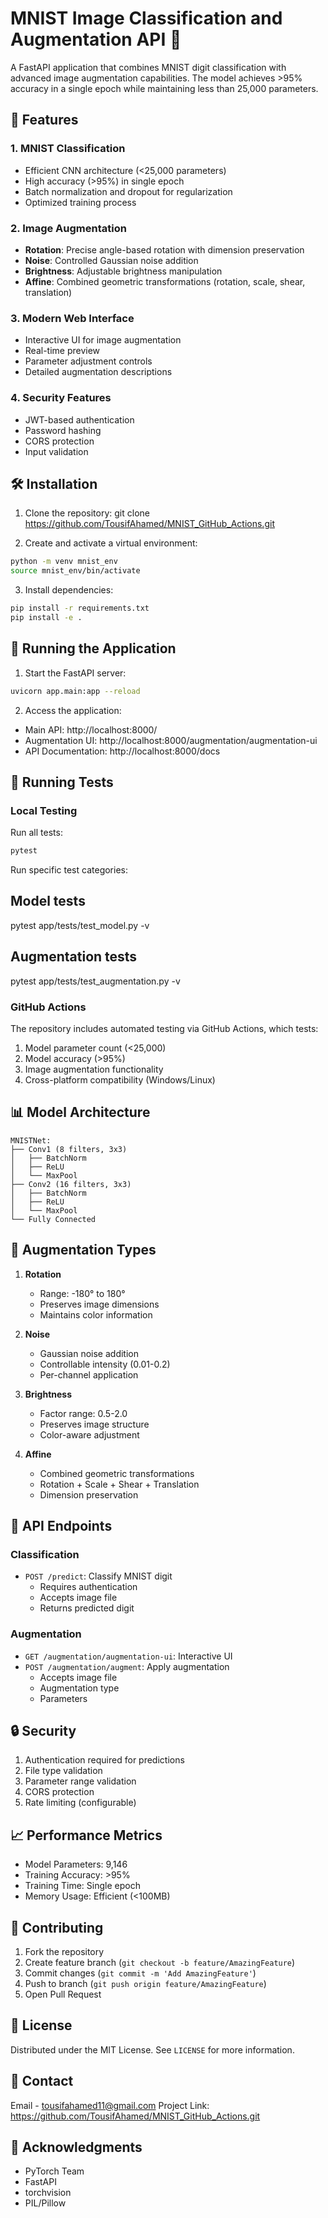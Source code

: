 # MNIST Image Classification and Augmentation API 🚀

A FastAPI application that combines MNIST digit classification with advanced image augmentation capabilities. The model achieves >95% accuracy in a single epoch while maintaining less than 25,000 parameters.

## 🌟 Features

### 1. MNIST Classification
- Efficient CNN architecture (<25,000 parameters)
- High accuracy (>95%) in single epoch
- Batch normalization and dropout for regularization
- Optimized training process

### 2. Image Augmentation
- **Rotation**: Precise angle-based rotation with dimension preservation
- **Noise**: Controlled Gaussian noise addition
- **Brightness**: Adjustable brightness manipulation
- **Affine**: Combined geometric transformations (rotation, scale, shear, translation)

### 3. Modern Web Interface
- Interactive UI for image augmentation
- Real-time preview
- Parameter adjustment controls
- Detailed augmentation descriptions

### 4. Security Features
- JWT-based authentication
- Password hashing
- CORS protection
- Input validation

## 🛠️ Installation

1. Clone the repository: 
git clone https://github.com/TousifAhamed/MNIST_GitHub_Actions.git


2. Create and activate a virtual environment:
```bash
python -m venv mnist_env
source mnist_env/bin/activate
```

3. Install dependencies:
```bash
pip install -r requirements.txt
pip install -e .
```

## 🚀 Running the Application

1. Start the FastAPI server:
```bash
uvicorn app.main:app --reload
```

2. Access the application:
- Main API: http://localhost:8000/
- Augmentation UI: http://localhost:8000/augmentation/augmentation-ui
- API Documentation: http://localhost:8000/docs

## 🧪 Running Tests

### Local Testing

Run all tests:
```bash
pytest
```

Run specific test categories:

## Model tests
pytest app/tests/test_model.py -v
## Augmentation tests
pytest app/tests/test_augmentation.py -v


### GitHub Actions

The repository includes automated testing via GitHub Actions, which tests:
1. Model parameter count (<25,000)
2. Model accuracy (>95%)
3. Image augmentation functionality
4. Cross-platform compatibility (Windows/Linux)

## 📊 Model Architecture
```
MNISTNet:
├── Conv1 (8 filters, 3x3)
│   ├── BatchNorm
│   ├── ReLU
│   └── MaxPool
├── Conv2 (16 filters, 3x3)
│   ├── BatchNorm
│   ├── ReLU
│   └── MaxPool
└── Fully Connected
```

## 🎨 Augmentation Types

1. **Rotation**
   - Range: -180° to 180°
   - Preserves image dimensions
   - Maintains color information

2. **Noise**
   - Gaussian noise addition
   - Controllable intensity (0.01-0.2)
   - Per-channel application

3. **Brightness**
   - Factor range: 0.5-2.0
   - Preserves image structure
   - Color-aware adjustment

4. **Affine**
   - Combined geometric transformations
   - Rotation + Scale + Shear + Translation
   - Dimension preservation

## 🔧 API Endpoints

### Classification
- `POST /predict`: Classify MNIST digit
  - Requires authentication
  - Accepts image file
  - Returns predicted digit

### Augmentation
- `GET /augmentation/augmentation-ui`: Interactive UI
- `POST /augmentation/augment`: Apply augmentation
  - Accepts image file
  - Augmentation type
  - Parameters

## 🔒 Security

1. Authentication required for predictions
2. File type validation
3. Parameter range validation
4. CORS protection
5. Rate limiting (configurable)

## 📈 Performance Metrics

- Model Parameters: 9,146
- Training Accuracy: >95%
- Training Time: Single epoch
- Memory Usage: Efficient (<100MB)

## 🤝 Contributing

1. Fork the repository
2. Create feature branch (`git checkout -b feature/AmazingFeature`)
3. Commit changes (`git commit -m 'Add AmazingFeature'`)
4. Push to branch (`git push origin feature/AmazingFeature`)
5. Open Pull Request

## 📝 License

Distributed under the MIT License. See `LICENSE` for more information.

## 📧 Contact

Email - tousifahamed11@gmail.com
Project Link: https://github.com/TousifAhamed/MNIST_GitHub_Actions.git

## 🙏 Acknowledgments

- PyTorch Team
- FastAPI
- torchvision
- PIL/Pillow
